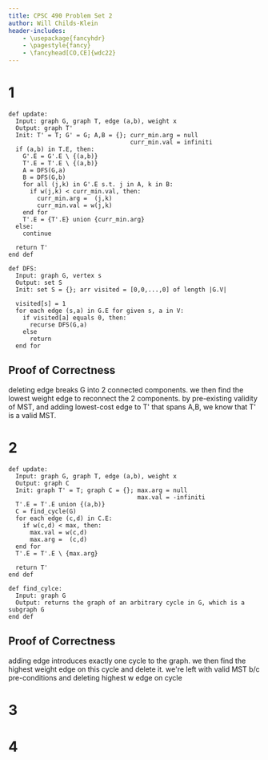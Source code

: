 ```yaml
---
title: CPSC 490 Problem Set 2
author: Will Childs-Klein
header-includes:
    - \usepackage{fancyhdr}
    - \pagestyle{fancy}
    - \fancyhead[CO,CE]{wdc22}
---
```


# 1
```
def update:
  Input: graph G, graph T, edge (a,b), weight x
  Output: graph T'
  Init: T' = T; G' = G; A,B = {}; curr_min.arg = null
                                  curr_min.val = infiniti
  if (a,b) in T.E, then:
    G'.E = G'.E \ {(a,b)}
    T'.E = T'.E \ {(a,b)}
    A = DFS(G,a)
    B = DFS(G,b)
    for all (j,k) in G'.E s.t. j in A, k in B:
      if w(j,k) < curr_min.val, then:
        curr_min.arg =  (j,k)
        curr_min.val = w(j,k)
    end for
    T'.E = {T'.E} union {curr_min.arg}
  else:
    continue

  return T' 
end def

def DFS:
  Input: graph G, vertex s
  Output: set S
  Init: set S = {}; arr visited = [0,0,...,0] of length |G.V|
  
  visited[s] = 1
  for each edge (s,a) in G.E for given s, a in V:
    if visited[a] equals 0, then:
      recurse DFS(G,a)
    else
      return
  end for
```

Proof of Correctness
--------------------
deleting edge breaks G into 2 connected components. we then find the lowest weight edge to reconnect the 2 components. by pre-existing validity of MST, and adding lowest-cost edge to T' that spans A,B, we know that T' is a valid MST.

# 2
```
def update:
  Input: graph G, graph T, edge (a,b), weight x
  Output: graph C
  Init: graph T' = T; graph C = {}; max.arg = null
                                    max.val = -infiniti
  T'.E = T'.E union {(a,b)}
  C = find_cycle(G)
  for each edge (c,d) in C.E:
    if w(c,d) < max, then: 
      max.val = w(c,d)
      max.arg =  (c,d)
  end for
  T'.E = T'.E \ {max.arg}

  return T'
end def

def find_cylce:
  Input: graph G
  Output: returns the graph of an arbitrary cycle in G, which is a subgraph G
end def
```

Proof of Correctness
-------------------
adding edge introduces exactly one cycle to the graph. we then find the highest weight edge on this cycle and delete it. we're left with valid MST b/c pre-conditions and deleting highest w edge on cycle

# 3


# 4